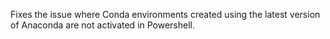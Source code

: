 Fixes the issue where Conda environments created using the latest version of Anaconda are not activated in Powershell.

